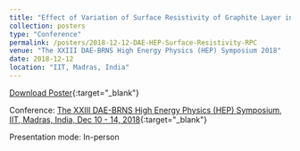 ```yaml
---
title: "Effect of Variation of Surface Resistivity of Graphite Layer in RPC"
collection: posters
type: "Conference"
permalink: /posters/2018-12-12-DAE-HEP-Surface-Resistivity-RPC
venue: "The XXIII DAE-BRNS High Energy Physics (HEP) Symposium 2018"
date: 2018-12-12
location: "IIT, Madras, India"
---
```


[Download Poster](http://anilak41.github.io/files/posters/2020/DAE_HEP_Symposium_RPC_Resistivity_Anil_Kumar.pdf){:target="_blank"}

Conference: [The XXIII DAE-BRNS High Energy Physics (HEP) Symposium, IIT, Madras, India, Dec 10 - 14, 2018](https://indico.cern.ch/event/775317/){:target="_blank"}

Presentation mode: In-person